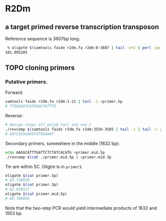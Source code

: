 # R2Dm

## a target primed reverse transcription transposon

Reference sequence is 3607bp long.

```sh
 % oligotm $(samtools faidx r2dm.fa r2dm:0-3607 | tail -n+2 | perl -pe 's/\n//')                                                                                                                 ~/r2dm (master) oog
101.095285
```

## TOPO cloning primers

### Putative primers.

Forward: 

```sh
samtools faidx r2dm.fa r2dm:1-21 | tail -1 >primer.5p
# TTGGGGATCATGGGGTATTTG
```

Reverse:

```sh
# design chops off polyA tail and one C
./revcomp $(samtools faidx r2dm.fa r2dm:3558-3585 | tail -1 | tail -c 23 | head -c 21) >primer.3p
# GATCGCGGAGGTATGGAAAT
```

Secondary primers, somewhere in the middle (1632 bp):

```sh
echo AAGGCATTTGATTCTCTATCACATG >primer.mid.5p
./revcomp $(cat ./primer.mid.5p ) >primer.mid.3p
```

Tm are within 5C. Oligtm is in `primer3`.

```sh
oligotm $(cat primer.5p)
# 63.738920
oligotm $(cat primer.3p)
# 62.018127
oligotm $(cat primer.mid.5p)
# 60.706056
```

Note that the two-step PCR would yield intermediate products of 1632 and 1953 bp.
